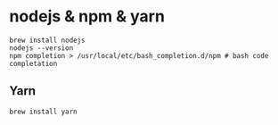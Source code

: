 # nodejs & npm & yarn

```
brew install nodejs
nodejs --version
npm completion > /usr/local/etc/bash_completion.d/npm # bash code completation
```

## Yarn

```shell
brew install yarn
```
